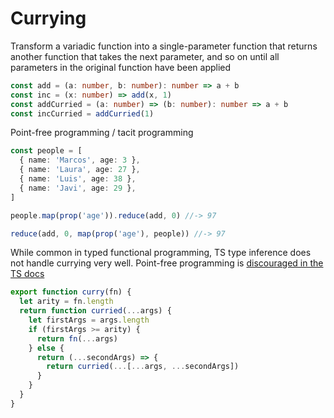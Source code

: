 # Currying

Transform a variadic function into a single-parameter function that returns another function that takes
the next parameter, and so on until all parameters in the original function have been applied

```ts
const add = (a: number, b: number): number => a + b
const inc = (x: number) => add(x, 1)
const addCurried = (a: number) => (b: number): number => a + b
const incCurried = addCurried(1)
```

Point-free programming / tacit programming

```ts
const people = [
  { name: 'Marcos', age: 3 },
  { name: 'Laura', age: 27 },
  { name: 'Luis', age: 38 },
  { name: 'Javi', age: 29 },
]

people.map(prop('age')).reduce(add, 0) //-> 97

reduce(add, 0, map(prop('age'), people)) //-> 97
```

While common in typed functional programming, TS type inference does not handle currying very well. Point-free programming is [discouraged in the TS docs](https://www.typescriptlang.org/docs/handbook/typescript-in-5-minutes-func.html#point-free-programming)

```ts
export function curry(fn) {
  let arity = fn.length
  return function curried(...args) {
    let firstArgs = args.length
    if (firstArgs >= arity) {
      return fn(...args)
    } else {
      return (...secondArgs) => {
        return curried(...[...args, ...secondArgs])
      }
    }
  }
}
```
